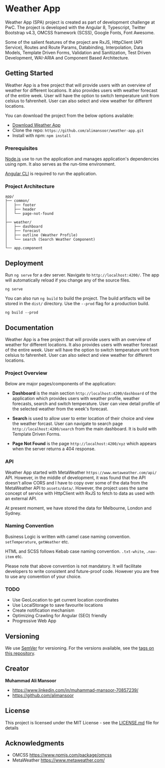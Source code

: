 # Weather App

Weather App (SPA) project is created as part of development challenge at PwC. The project is developed with the Angular 8, Typescript, Twitter Bootstrap v4.3, OMCSS framework (SCSS), Google Fonts, Font Awesome. 

Some of the salient features of the project are RxJS, HttpClient (API Service), Routes and Route Params, Databinding, Interpolation, Data Models, Template Driven Forms, Validation and Sanitization, Test Driven Development, WAI-ARIA and Component Based Architecture.

## Getting Started

Weather App is a free project that will provide users with an overview of weather for different locations. It also provides users with weather forecast of the entire week. User will have the option to switch temperature unit from celsius to fahrenheit. User can also select and view weather for different locations. 

You can download the project from the below options available:

* [Download Weather App](https://github.com/alimansoor/weather-app/archive/master.zip)
* Clone the repo: `https://github.com/alimansoor/weather-app.git`
* Install with npm: `npm install`

### Prerequisites

[Node.js](https://nodejs.org/en/) use to run the application and manages application's dependencies using npm. It also serves as the run-time environment.

[Angular CLI](https://angular.io/) is required to run the application.

### Project Architecture 

```
app/
├── common/ 
│   ├── footer
│   ├── header
│   └── page-not-found
│   
├── weather/ 
│   ├── dashboard
│   ├── forecast
│   ├── outline (Weather Profile)
│   └── search (Search Weather Component)
│   
└── app.component

```

## Deployment

Run `ng serve` for a dev server. Navigate to `http://localhost:4200/`. The app will automatically reload if you change any of the source files.

```
ng serve
```

You can also run `ng build` to build the project. The build artifacts will be stored in the `dist/` directory. Use the `--prod` flag for a production build.

```
ng build --prod
```

## Documentation

Weather App is a free project that will provide users with an overview of weather for different locations. It also provides users with weather forecast of the entire week. User will have the option to switch temperature unit from celsius to fahrenheit. User can also select and view weather for different locations. 

### Project Overview

Below are major pages/components of the application:

* **Dashboard**
is the main section `http://localhost:4200/dashboard` of the application which provides users with weather profile, weather forecasts, search and switch temperature. User can view detail profile of the selected weather from the week's forecast.

* **Search**
is used to allow user to enter location of their choice and view the weather forcast. User can navigate to search page `http://localhost:4200/search` from the main dashboard. It is build with Template Driven Forms.

* **Page Not Found**
is the page `http://localhost:4200/xyz` which appears when the server returns a 404 response.

### API

Weather App started with MetaWeather `https://www.metaweather.com/api/` API. However, in the middle of development, it was found that the API doesn't allow CORS and I have to copy over some of the data from the MetaWeather API to `assets/data/`. However, the project uses the same concept of service with HttpClient with RxJS to fetch to data as used with an external API.  

At present moment, we have stored the data for Melbourne, London and Sydney.


### Naming Convention

Business Logic is written with camel case naming convention. `setTemperature`, `getWeather` etc.

HTML and SCSS follows Kebab case naming convention. `.txt-white`, `.nav-item` etc.

Please note that above convention is not mandatory. It will facilitate developers to write consistent and future-proof code. However you are free to use any convention of your choice.

### TODO

- Use GeoLocation to get current location coordinates
- Use LocalStorage to save favourite locations
- Create notification mechanism
- Optimizing Crawling for Angular (SEO) friendly
- Progressive Web App



## Versioning

We use [SemVer](http://semver.org/) for versioning. For the versions available, see the [tags on this repository](https://github.com/your/project/tags).

## Creator

**Muhammad Ali Mansoor**

- <https://www.linkedin.com/in/muhammad-mansoor-70857239/>
- <https://github.com/alimansoor>

## License

This project is licensed under the MIT License - see the [LICENSE.md](LICENSE.md) file for details

## Acknowledgments

* OMCSS <https://www.npmjs.com/package/omcss>
* MetaWeather <https://www.metaweather.com/>